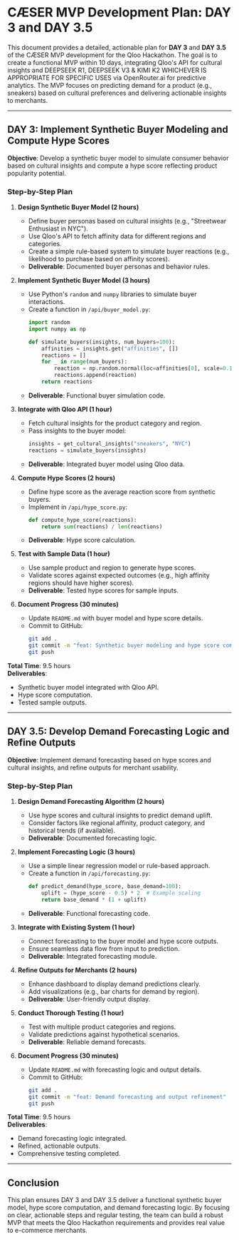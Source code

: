 # CÆSER MVP Development Plan: DAY 3 and DAY 3.5

This document provides a detailed, actionable plan for **DAY 3** and **DAY 3.5** of the CÆSER MVP development for the Qloo Hackathon. The goal is to create a functional MVP within 10 days, integrating Qloo's API for cultural insights and DEEPSEEK R1, DEEPSEEK V3 & KIMI K2 WHICHEVER IS APPROPRIATE FOR SPECIFIC USES via OpenRouter.ai for predictive analytics. The MVP focuses on predicting demand for a product (e.g., sneakers) based on cultural preferences and delivering actionable insights to merchants.

---

## DAY 3: Implement Synthetic Buyer Modeling and Compute Hype Scores

**Objective**: Develop a synthetic buyer model to simulate consumer behavior based on cultural insights and compute a hype score reflecting product popularity potential.

### Step-by-Step Plan

1. **Design Synthetic Buyer Model (2 hours)**  
   - Define buyer personas based on cultural insights (e.g., "Streetwear Enthusiast in NYC").  
   - Use Qloo's API to fetch affinity data for different regions and categories.  
   - Create a simple rule-based system to simulate buyer reactions (e.g., likelihood to purchase based on affinity scores).  
   - **Deliverable**: Documented buyer personas and behavior rules.

2. **Implement Synthetic Buyer Model (3 hours)**  
   - Use Python's `random` and `numpy` libraries to simulate buyer interactions.  
   - Create a function in `/api/buyer_model.py`:  
     ```python
     import random
     import numpy as np

     def simulate_buyers(insights, num_buyers=100):
         affinities = insights.get("affinities", [])
         reactions = []
         for _ in range(num_buyers):
             reaction = np.random.normal(loc=affinities[0], scale=0.1)
             reactions.append(reaction)
         return reactions
     ```  
   - **Deliverable**: Functional buyer simulation code.

3. **Integrate with Qloo API (1 hour)**  
   - Fetch cultural insights for the product category and region.  
   - Pass insights to the buyer model:  
     ```python
     insights = get_cultural_insights("sneakers", "NYC")
     reactions = simulate_buyers(insights)
     ```  
   - **Deliverable**: Integrated buyer model using Qloo data.

4. **Compute Hype Scores (2 hours)**  
   - Define hype score as the average reaction score from synthetic buyers.  
   - Implement in `/api/hype_score.py`:  
     ```python
     def compute_hype_score(reactions):
         return sum(reactions) / len(reactions)
     ```  
   - **Deliverable**: Hype score calculation.

5. **Test with Sample Data (1 hour)**  
   - Use sample product and region to generate hype scores.  
   - Validate scores against expected outcomes (e.g., high affinity regions should have higher scores).  
   - **Deliverable**: Tested hype scores for sample inputs.

6. **Document Progress (30 minutes)**  
   - Update `README.md` with buyer model and hype score details.  
   - Commit to GitHub:  
     ```bash
     git add .
     git commit -m "feat: Synthetic buyer modeling and hype score computation"
     git push
     ```

**Total Time**: 9.5 hours  
**Deliverables**:  
- Synthetic buyer model integrated with Qloo API.  
- Hype score computation.  
- Tested sample outputs.

---

## DAY 3.5: Develop Demand Forecasting Logic and Refine Outputs

**Objective**: Implement demand forecasting based on hype scores and cultural insights, and refine outputs for merchant usability.

### Step-by-Step Plan

1. **Design Demand Forecasting Algorithm (2 hours)**  
   - Use hype scores and cultural insights to predict demand uplift.  
   - Consider factors like regional affinity, product category, and historical trends (if available).  
   - **Deliverable**: Documented forecasting logic.

2. **Implement Forecasting Logic (3 hours)**  
   - Use a simple linear regression model or rule-based approach.  
   - Create a function in `/api/forecasting.py`:  
     ```python
     def predict_demand(hype_score, base_demand=100):
         uplift = (hype_score - 0.5) * 2  # Example scaling
         return base_demand * (1 + uplift)
     ```  
   - **Deliverable**: Functional forecasting code.

3. **Integrate with Existing System (1 hour)**  
   - Connect forecasting to the buyer model and hype score outputs.  
   - Ensure seamless data flow from input to prediction.  
   - **Deliverable**: Integrated forecasting module.

4. **Refine Outputs for Merchants (2 hours)**  
   - Enhance dashboard to display demand predictions clearly.  
   - Add visualizations (e.g., bar charts for demand by region).  
   - **Deliverable**: User-friendly output display.

5. **Conduct Thorough Testing (1 hour)**  
   - Test with multiple product categories and regions.  
   - Validate predictions against hypothetical scenarios.  
   - **Deliverable**: Reliable demand forecasts.

6. **Document Progress (30 minutes)**  
   - Update `README.md` with forecasting logic and output details.  
   - Commit to GitHub:  
     ```bash
     git add .
     git commit -m "feat: Demand forecasting and output refinement"
     git push
     ```

**Total Time**: 9.5 hours  
**Deliverables**:  
- Demand forecasting logic integrated.  
- Refined, actionable outputs.  
- Comprehensive testing completed.

---

## Conclusion

This plan ensures DAY 3 and DAY 3.5 deliver a functional synthetic buyer model, hype score computation, and demand forecasting logic. By focusing on clear, actionable steps and regular testing, the team can build a robust MVP that meets the Qloo Hackathon requirements and provides real value to e-commerce merchants.